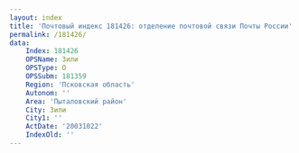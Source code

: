 ```yaml
---
layout: index
title: 'Почтовый индекс 181426: отделение почтовой связи Почты России'
permalink: /181426/
data:
    Index: 181426
    OPSName: Зили
    OPSType: О
    OPSSubm: 181359
    Region: 'Псковская область'
    Autonom: ''
    Area: 'Пыталовский район'
    City: Зили
    City1: ''
    ActDate: '20031022'
    IndexOld: ''
---
```


